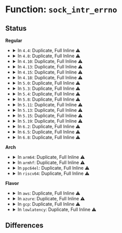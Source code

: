 # Function: <code>sock_intr_errno</code>

## Status
<b>Regular</b>
<ul>
<li>
<details>
<summary>In <code>4.4</code>: Duplicate, Full Inline ⚠️</summary>

**Collision:** Static Duplication

**Inline:** Full

**Transformation:** False

**Instances:**

```
In net/core/sock.c (ffffffff81702794)
Location: include/net/sock.h:2104
Inline: True
Inline callers:
  - net/core/sock.c:sock_alloc_send_pskb
```
```
In net/core/datagram.c (ffffffff8170cf6d)
Location: include/net/sock.h:2104
Inline: True
Inline callers:
  - net/core/datagram.c:__skb_recv_datagram
```
```
In net/core/stream.c (ffffffff8170df76)
Location: include/net/sock.h:2104
Inline: True
Inline callers:
  - net/core/stream.c:sk_stream_wait_connect
  - net/core/stream.c:sk_stream_wait_memory
```
```
In net/netlink/af_netlink.c (ffffffff8174e448)
Location: include/net/sock.h:2104
Inline: True
```
```
In net/ipv4/inet_connection_sock.c (ffffffff8176501b)
Location: include/net/sock.h:2104
Inline: True
Inline callers:
  - net/ipv4/inet_connection_sock.c:inet_csk_accept
```
```
In net/ipv4/tcp.c (ffffffff81766388)
Location: include/net/sock.h:2104
Inline: True
Inline callers:
  - net/ipv4/tcp.c:tcp_splice_read
  - net/ipv4/tcp.c:tcp_recvmsg
```
```
In net/ipv4/af_inet.c (ffffffff8179372e)
Location: include/net/sock.h:2104
Inline: True
Inline callers:
  - net/ipv4/af_inet.c:__inet_stream_connect
```
```
In net/unix/af_unix.c (ffffffff817bf75a)
Location: include/net/sock.h:2104
Inline: True
Inline callers:
  - net/unix/af_unix.c:unix_stream_read_generic
  - net/unix/af_unix.c:unix_stream_connect
  - net/unix/af_unix.c:unix_dgram_sendmsg
```
</details>
</li>
<li>
<details>
<summary>In <code>4.8</code>: Duplicate, Full Inline ⚠️</summary>

**Collision:** Static Duplication

**Inline:** Full

**Transformation:** False

**Instances:**

```
In net/core/sock.c (ffffffff817699dc)
Location: include/net/sock.h:2077
Inline: True
Inline callers:
  - net/core/sock.c:sock_alloc_send_pskb
```
```
In net/core/datagram.c (ffffffff81774238)
Location: include/net/sock.h:2077
Inline: True
Inline callers:
  - net/core/datagram.c:__skb_wait_for_more_packets
```
```
In net/core/stream.c (ffffffff81775cb8)
Location: include/net/sock.h:2077
Inline: True
Inline callers:
  - net/core/stream.c:sk_stream_wait_memory
  - net/core/stream.c:sk_stream_wait_connect
```
```
In net/netlink/af_netlink.c (ffffffff817ba5ef)
Location: include/net/sock.h:2077
Inline: True
Inline callers:
  - net/netlink/af_netlink.c:netlink_attachskb
```
```
In net/ipv4/inet_connection_sock.c (ffffffff817d159b)
Location: include/net/sock.h:2077
Inline: True
Inline callers:
  - net/ipv4/inet_connection_sock.c:inet_csk_accept
```
```
In net/ipv4/tcp.c (ffffffff817d3900)
Location: include/net/sock.h:2077
Inline: True
Inline callers:
  - net/ipv4/tcp.c:tcp_recvmsg
  - net/ipv4/tcp.c:tcp_recvmsg
  - net/ipv4/tcp.c:tcp_splice_read
```
```
In net/ipv4/af_inet.c (ffffffff81800f33)
Location: include/net/sock.h:2077
Inline: True
Inline callers:
  - net/ipv4/af_inet.c:__inet_stream_connect
```
```
In net/unix/af_unix.c (ffffffff8182c7ba)
Location: include/net/sock.h:2077
Inline: True
Inline callers:
  - net/unix/af_unix.c:unix_stream_read_generic
  - net/unix/af_unix.c:unix_dgram_sendmsg
  - net/unix/af_unix.c:unix_stream_connect
```
</details>
</li>
<li>
<details>
<summary>In <code>4.10</code>: Duplicate, Full Inline ⚠️</summary>

**Collision:** Static Duplication

**Inline:** Full

**Transformation:** False

**Instances:**

```
In net/core/sock.c (ffffffff817968f2)
Location: include/net/sock.h:2143
Inline: True
Inline callers:
  - net/core/sock.c:sock_alloc_send_pskb
```
```
In net/core/datagram.c (ffffffff817a1543)
Location: include/net/sock.h:2143
Inline: True
Inline callers:
  - net/core/datagram.c:__skb_wait_for_more_packets
```
```
In net/core/stream.c (ffffffff817a2e77)
Location: include/net/sock.h:2143
Inline: True
Inline callers:
  - net/core/stream.c:sk_stream_wait_memory
  - net/core/stream.c:sk_stream_wait_connect
```
```
In net/netlink/af_netlink.c (ffffffff817e9f8c)
Location: include/net/sock.h:2143
Inline: True
Inline callers:
  - net/netlink/af_netlink.c:netlink_attachskb
```
```
In net/ipv4/inet_connection_sock.c (ffffffff81801400)
Location: include/net/sock.h:2143
Inline: True
Inline callers:
  - net/ipv4/inet_connection_sock.c:inet_csk_accept
```
```
In net/ipv4/tcp.c (ffffffff8180364d)
Location: include/net/sock.h:2143
Inline: True
Inline callers:
  - net/ipv4/tcp.c:tcp_recvmsg
  - net/ipv4/tcp.c:tcp_recvmsg
  - net/ipv4/tcp.c:tcp_splice_read
```
```
In net/ipv4/af_inet.c (ffffffff81831e6d)
Location: include/net/sock.h:2143
Inline: True
Inline callers:
  - net/ipv4/af_inet.c:__inet_stream_connect
```
```
In net/unix/af_unix.c (ffffffff8185e271)
Location: include/net/sock.h:2143
Inline: True
Inline callers:
  - net/unix/af_unix.c:unix_stream_read_generic
  - net/unix/af_unix.c:unix_dgram_sendmsg
  - net/unix/af_unix.c:unix_stream_connect
```
</details>
</li>
<li>
<details>
<summary>In <code>4.13</code>: Duplicate, Full Inline ⚠️</summary>

**Collision:** Static Duplication

**Inline:** Full

**Transformation:** False

**Instances:**

```
In net/core/sock.c (ffffffff817b4cc0)
Location: include/net/sock.h:2167
Inline: True
Inline callers:
  - net/core/sock.c:sock_alloc_send_pskb
```
```
In net/core/datagram.c (ffffffff817bf63f)
Location: include/net/sock.h:2167
Inline: True
Inline callers:
  - net/core/datagram.c:__skb_wait_for_more_packets
```
```
In net/core/stream.c (ffffffff817c0ffc)
Location: include/net/sock.h:2167
Inline: True
Inline callers:
  - net/core/stream.c:sk_stream_wait_memory
  - net/core/stream.c:sk_stream_wait_connect
```
```
In net/netlink/af_netlink.c (ffffffff81809c52)
Location: include/net/sock.h:2167
Inline: True
Inline callers:
  - net/netlink/af_netlink.c:netlink_attachskb
```
```
In net/ipv4/inet_connection_sock.c (ffffffff818218d2)
Location: include/net/sock.h:2167
Inline: True
Inline callers:
  - net/ipv4/inet_connection_sock.c:inet_csk_accept
```
```
In net/ipv4/tcp.c (ffffffff818241f3)
Location: include/net/sock.h:2167
Inline: True
Inline callers:
  - net/ipv4/tcp.c:tcp_recvmsg
  - net/ipv4/tcp.c:tcp_recvmsg
  - net/ipv4/tcp.c:tcp_splice_read
```
```
In net/ipv4/af_inet.c (ffffffff818533dc)
Location: include/net/sock.h:2167
Inline: True
Inline callers:
  - net/ipv4/af_inet.c:__inet_stream_connect
```
```
In net/unix/af_unix.c (ffffffff81883b42)
Location: include/net/sock.h:2167
Inline: True
Inline callers:
  - net/unix/af_unix.c:unix_stream_read_generic
  - net/unix/af_unix.c:unix_dgram_sendmsg
  - net/unix/af_unix.c:unix_stream_connect
```
</details>
</li>
<li>
<details>
<summary>In <code>4.15</code>: Duplicate, Full Inline ⚠️</summary>

**Collision:** Static Duplication

**Inline:** Full

**Transformation:** False

**Instances:**

```
In net/core/sock.c (ffffffff8182cf05)
Location: include/net/sock.h:2181
Inline: True
Inline callers:
  - net/core/sock.c:sock_alloc_send_pskb
```
```
In net/core/datagram.c (ffffffff81838fcf)
Location: include/net/sock.h:2181
Inline: True
Inline callers:
  - net/core/datagram.c:__skb_wait_for_more_packets
```
```
In net/core/stream.c (ffffffff8183aa1a)
Location: include/net/sock.h:2181
Inline: True
Inline callers:
  - net/core/stream.c:sk_stream_wait_memory
  - net/core/stream.c:sk_stream_wait_connect
```
```
In net/netlink/af_netlink.c (ffffffff81888bae)
Location: include/net/sock.h:2181
Inline: True
Inline callers:
  - net/netlink/af_netlink.c:netlink_attachskb
```
```
In net/ipv4/inet_connection_sock.c (ffffffff818a0656)
Location: include/net/sock.h:2181
Inline: True
Inline callers:
  - net/ipv4/inet_connection_sock.c:inet_csk_accept
```
```
In net/ipv4/tcp.c (ffffffff818a5bb1)
Location: include/net/sock.h:2181
Inline: True
Inline callers:
  - net/ipv4/tcp.c:tcp_recvmsg
  - net/ipv4/tcp.c:tcp_recvmsg
  - net/ipv4/tcp.c:tcp_splice_read
```
```
In net/ipv4/af_inet.c (ffffffff818d322b)
Location: include/net/sock.h:2181
Inline: True
Inline callers:
  - net/ipv4/af_inet.c:__inet_stream_connect
```
```
In net/unix/af_unix.c (ffffffff81904253)
Location: include/net/sock.h:2181
Inline: True
Inline callers:
  - net/unix/af_unix.c:unix_stream_read_generic
  - net/unix/af_unix.c:unix_dgram_sendmsg
  - net/unix/af_unix.c:unix_stream_connect
```
</details>
</li>
<li>
<details>
<summary>In <code>4.18</code>: Duplicate, Full Inline ⚠️</summary>

**Collision:** Static Duplication

**Inline:** Full

**Transformation:** False

**Instances:**

```
In net/core/sock.c (ffffffff81876d3f)
Location: include/net/sock.h:2188
Inline: True
Inline callers:
  - net/core/sock.c:sock_alloc_send_pskb
```
```
In net/core/datagram.c (ffffffff818836b6)
Location: include/net/sock.h:2188
Inline: True
Inline callers:
  - net/core/datagram.c:__skb_wait_for_more_packets
```
```
In net/core/stream.c (ffffffff818851d5)
Location: include/net/sock.h:2188
Inline: True
Inline callers:
  - net/core/stream.c:sk_stream_wait_memory
  - net/core/stream.c:sk_stream_wait_connect
```
```
In net/netlink/af_netlink.c (ffffffff818dc5ed)
Location: include/net/sock.h:2188
Inline: True
Inline callers:
  - net/netlink/af_netlink.c:netlink_attachskb
```
```
In net/ipv4/inet_connection_sock.c (ffffffff818f548b)
Location: include/net/sock.h:2188
Inline: True
Inline callers:
  - net/ipv4/inet_connection_sock.c:inet_csk_accept
```
```
In net/ipv4/tcp.c (ffffffff818f7119)
Location: include/net/sock.h:2188
Inline: True
Inline callers:
  - net/ipv4/tcp.c:tcp_recvmsg
  - net/ipv4/tcp.c:tcp_recvmsg
  - net/ipv4/tcp.c:tcp_splice_read
```
```
In net/ipv4/af_inet.c (ffffffff8192960d)
Location: include/net/sock.h:2188
Inline: True
Inline callers:
  - net/ipv4/af_inet.c:__inet_stream_connect
```
```
In net/unix/af_unix.c (ffffffff8195c1b7)
Location: include/net/sock.h:2188
Inline: True
Inline callers:
  - net/unix/af_unix.c:unix_stream_read_generic
  - net/unix/af_unix.c:unix_dgram_sendmsg
  - net/unix/af_unix.c:unix_stream_connect
```
</details>
</li>
<li>
<details>
<summary>In <code>5.0</code>: Duplicate, Full Inline ⚠️</summary>

**Collision:** Static Duplication

**Inline:** Full

**Transformation:** False

**Instances:**

```
In net/core/sock.c (ffffffff8189750f)
Location: include/net/sock.h:2274
Inline: True
Inline callers:
  - net/core/sock.c:sock_alloc_send_pskb
```
```
In net/core/datagram.c (ffffffff818a4106)
Location: include/net/sock.h:2274
Inline: True
Inline callers:
  - net/core/datagram.c:__skb_wait_for_more_packets
```
```
In net/core/stream.c (ffffffff818a57e1)
Location: include/net/sock.h:2274
Inline: True
Inline callers:
  - net/core/stream.c:sk_stream_wait_memory
  - net/core/stream.c:sk_stream_wait_connect
```
```
In net/netlink/af_netlink.c (ffffffff81908fcd)
Location: include/net/sock.h:2274
Inline: True
Inline callers:
  - net/netlink/af_netlink.c:netlink_attachskb
```
```
In net/ipv4/inet_connection_sock.c (ffffffff81922dcb)
Location: include/net/sock.h:2274
Inline: True
Inline callers:
  - net/ipv4/inet_connection_sock.c:inet_csk_accept
```
```
In net/ipv4/tcp.c (ffffffff81925780)
Location: include/net/sock.h:2274
Inline: True
Inline callers:
  - net/ipv4/tcp.c:tcp_recvmsg
  - net/ipv4/tcp.c:tcp_recvmsg
  - net/ipv4/tcp.c:tcp_splice_read
```
```
In net/ipv4/af_inet.c (ffffffff819587bd)
Location: include/net/sock.h:2274
Inline: True
Inline callers:
  - net/ipv4/af_inet.c:__inet_stream_connect
```
```
In net/unix/af_unix.c (ffffffff819909c6)
Location: include/net/sock.h:2274
Inline: True
Inline callers:
  - net/unix/af_unix.c:unix_stream_read_generic
  - net/unix/af_unix.c:unix_dgram_sendmsg
  - net/unix/af_unix.c:unix_stream_connect
```
</details>
</li>
<li>
<details>
<summary>In <code>5.3</code>: Duplicate, Full Inline ⚠️</summary>

**Collision:** Static Duplication

**Inline:** Full

**Transformation:** False

**Instances:**

```
In net/core/sock.c (ffffffff818e190a)
Location: include/net/sock.h:2280
Inline: True
Inline callers:
  - net/core/sock.c:sock_alloc_send_pskb
```
```
In net/core/datagram.c (ffffffff818ef45e)
Location: include/net/sock.h:2280
Inline: True
Inline callers:
  - net/core/datagram.c:__skb_wait_for_more_packets
```
```
In net/core/stream.c (ffffffff818f0ad4)
Location: include/net/sock.h:2280
Inline: True
Inline callers:
  - net/core/stream.c:sk_stream_wait_memory
  - net/core/stream.c:sk_stream_wait_connect
```
```
In net/netlink/af_netlink.c (ffffffff8196a332)
Location: include/net/sock.h:2280
Inline: True
Inline callers:
  - net/netlink/af_netlink.c:netlink_attachskb
```
```
In net/ipv4/inet_connection_sock.c (ffffffff81985783)
Location: include/net/sock.h:2280
Inline: True
Inline callers:
  - net/ipv4/inet_connection_sock.c:inet_csk_accept
```
```
In net/ipv4/tcp.c (ffffffff819896e8)
Location: include/net/sock.h:2280
Inline: True
Inline callers:
  - net/ipv4/tcp.c:tcp_recvmsg
  - net/ipv4/tcp.c:tcp_splice_read
```
```
In net/ipv4/af_inet.c (ffffffff819bd300)
Location: include/net/sock.h:2280
Inline: True
Inline callers:
  - net/ipv4/af_inet.c:__inet_stream_connect
```
```
In net/unix/af_unix.c (ffffffff819fc02f)
Location: include/net/sock.h:2280
Inline: True
Inline callers:
  - net/unix/af_unix.c:unix_stream_read_generic
  - net/unix/af_unix.c:unix_dgram_sendmsg
  - net/unix/af_unix.c:unix_stream_connect
```
</details>
</li>
<li>
<details>
<summary>In <code>5.4</code>: Duplicate, Full Inline ⚠️</summary>

**Collision:** Static Duplication

**Inline:** Full

**Transformation:** False

**Instances:**

```
In net/core/sock.c (ffffffff81913afe)
Location: include/net/sock.h:2301
Inline: True
Inline callers:
  - net/core/sock.c:sock_alloc_send_pskb
```
```
In net/core/datagram.c (ffffffff81921411)
Location: include/net/sock.h:2301
Inline: True
Inline callers:
  - net/core/datagram.c:__skb_wait_for_more_packets
```
```
In net/core/stream.c (ffffffff81922a2e)
Location: include/net/sock.h:2301
Inline: True
Inline callers:
  - net/core/stream.c:sk_stream_wait_memory
  - net/core/stream.c:sk_stream_wait_connect
```
```
In net/netlink/af_netlink.c (ffffffff819a0da2)
Location: include/net/sock.h:2301
Inline: True
Inline callers:
  - net/netlink/af_netlink.c:netlink_attachskb
```
```
In net/ipv4/inet_connection_sock.c (ffffffff819bc476)
Location: include/net/sock.h:2301
Inline: True
Inline callers:
  - net/ipv4/inet_connection_sock.c:inet_csk_accept
```
```
In net/ipv4/tcp.c (ffffffff819c0b5d)
Location: include/net/sock.h:2301
Inline: True
Inline callers:
  - net/ipv4/tcp.c:tcp_recvmsg
  - net/ipv4/tcp.c:tcp_splice_read
```
```
In net/ipv4/af_inet.c (ffffffff819f3f10)
Location: include/net/sock.h:2301
Inline: True
Inline callers:
  - net/ipv4/af_inet.c:__inet_stream_connect
```
```
In net/unix/af_unix.c (ffffffff81a32cbf)
Location: include/net/sock.h:2301
Inline: True
Inline callers:
  - net/unix/af_unix.c:unix_stream_read_generic
  - net/unix/af_unix.c:unix_dgram_sendmsg
  - net/unix/af_unix.c:unix_stream_connect
```
</details>
</li>
<li>
<details>
<summary>In <code>5.8</code>: Duplicate, Full Inline ⚠️</summary>

**Collision:** Static Duplication

**Inline:** Full

**Transformation:** False

**Instances:**

```
In net/core/sock.c (ffffffff819e6110)
Location: include/net/sock.h:2353
Inline: True
Inline callers:
  - net/core/sock.c:sock_alloc_send_pskb
```
```
In net/core/datagram.c (ffffffff819f50a8)
Location: include/net/sock.h:2353
Inline: True
Inline callers:
  - net/core/datagram.c:__skb_wait_for_more_packets
```
```
In net/core/stream.c (ffffffff819f65d0)
Location: include/net/sock.h:2353
Inline: True
Inline callers:
  - net/core/stream.c:sk_stream_wait_memory
  - net/core/stream.c:sk_stream_wait_connect
```
```
In net/netlink/af_netlink.c (ffffffff81a7a57e)
Location: include/net/sock.h:2353
Inline: True
Inline callers:
  - net/netlink/af_netlink.c:netlink_attachskb
```
```
In net/ipv4/inet_connection_sock.c (ffffffff81aa58d3)
Location: include/net/sock.h:2353
Inline: True
Inline callers:
  - net/ipv4/inet_connection_sock.c:inet_csk_wait_for_connect
```
```
In net/ipv4/tcp.c (ffffffff81aab5d8)
Location: include/net/sock.h:2353
Inline: True
Inline callers:
  - net/ipv4/tcp.c:tcp_recvmsg
  - net/ipv4/tcp.c:tcp_splice_read
```
```
In net/ipv4/af_inet.c (ffffffff81ae34a4)
Location: include/net/sock.h:2353
Inline: True
Inline callers:
  - net/ipv4/af_inet.c:__inet_stream_connect
```
```
In net/unix/af_unix.c (ffffffff81b279d9)
Location: include/net/sock.h:2353
Inline: True
Inline callers:
  - net/unix/af_unix.c:unix_stream_read_generic
  - net/unix/af_unix.c:unix_dgram_sendmsg
  - net/unix/af_unix.c:unix_stream_connect
```
```
In net/mptcp/protocol.c (ffffffff81bac45a)
Location: include/net/sock.h:2353
Inline: True
Inline callers:
  - net/mptcp/protocol.c:mptcp_recvmsg
```
</details>
</li>
<li>
<details>
<summary>In <code>5.11</code>: Duplicate, Full Inline ⚠️</summary>

**Collision:** Static Duplication

**Inline:** Full

**Transformation:** False

**Instances:**

```
In net/core/sock.c (ffffffff819e5550)
Location: include/net/sock.h:2374
Inline: True
Inline callers:
  - net/core/sock.c:sock_alloc_send_pskb
```
```
In net/core/datagram.c (ffffffff819f4ab1)
Location: include/net/sock.h:2374
Inline: True
Inline callers:
  - net/core/datagram.c:__skb_wait_for_more_packets
```
```
In net/core/stream.c (ffffffff819f619c)
Location: include/net/sock.h:2374
Inline: True
Inline callers:
  - net/core/stream.c:sk_stream_wait_memory
  - net/core/stream.c:sk_stream_wait_connect
```
```
In net/netlink/af_netlink.c (ffffffff81a833e9)
Location: include/net/sock.h:2374
Inline: True
Inline callers:
  - net/netlink/af_netlink.c:netlink_attachskb
```
```
In net/ipv4/inet_connection_sock.c (ffffffff81aafed9)
Location: include/net/sock.h:2374
Inline: True
Inline callers:
  - net/ipv4/inet_connection_sock.c:inet_csk_wait_for_connect
```
```
In net/ipv4/tcp.c (ffffffff81ab645d)
Location: include/net/sock.h:2374
Inline: True
Inline callers:
  - net/ipv4/tcp.c:tcp_recvmsg_locked
  - net/ipv4/tcp.c:tcp_recvmsg_locked
  - net/ipv4/tcp.c:tcp_splice_read
```
```
In net/ipv4/af_inet.c (ffffffff81af0894)
Location: include/net/sock.h:2374
Inline: True
Inline callers:
  - net/ipv4/af_inet.c:__inet_stream_connect
```
```
In net/unix/af_unix.c (ffffffff81b3630d)
Location: include/net/sock.h:2374
Inline: True
Inline callers:
  - net/unix/af_unix.c:unix_stream_read_generic
  - net/unix/af_unix.c:unix_dgram_sendmsg
  - net/unix/af_unix.c:unix_stream_connect
```
```
In net/mptcp/protocol.c (ffffffff81bbdf51)
Location: include/net/sock.h:2374
Inline: True
Inline callers:
  - net/mptcp/protocol.c:mptcp_recvmsg
```
</details>
</li>
<li>
<details>
<summary>In <code>5.13</code>: Duplicate, Full Inline ⚠️</summary>

**Collision:** Static Duplication

**Inline:** Full

**Transformation:** False

**Instances:**

```
In net/core/sock.c (ffffffff819cb64d)
Location: include/net/sock.h:2410
Inline: True
Inline callers:
  - net/core/sock.c:sock_alloc_send_pskb
```
```
In net/core/datagram.c (ffffffff819dac41)
Location: include/net/sock.h:2410
Inline: True
Inline callers:
  - net/core/datagram.c:__skb_wait_for_more_packets
```
```
In net/core/stream.c (ffffffff819dc333)
Location: include/net/sock.h:2410
Inline: True
Inline callers:
  - net/core/stream.c:sk_stream_wait_memory
  - net/core/stream.c:sk_stream_wait_connect
```
```
In net/netlink/af_netlink.c (ffffffff81a6c4b9)
Location: include/net/sock.h:2410
Inline: True
Inline callers:
  - net/netlink/af_netlink.c:netlink_attachskb
```
```
In net/ipv4/inet_connection_sock.c (ffffffff81a9c01e)
Location: include/net/sock.h:2410
Inline: True
Inline callers:
  - net/ipv4/inet_connection_sock.c:inet_csk_accept
```
```
In net/ipv4/tcp.c (ffffffff81aa161d)
Location: include/net/sock.h:2410
Inline: True
Inline callers:
  - net/ipv4/tcp.c:tcp_recvmsg_locked
  - net/ipv4/tcp.c:tcp_recvmsg_locked
  - net/ipv4/tcp.c:tcp_splice_read
```
```
In net/ipv4/af_inet.c (ffffffff81adbfd3)
Location: include/net/sock.h:2410
Inline: True
Inline callers:
  - net/ipv4/af_inet.c:__inet_stream_connect
```
```
In net/unix/af_unix.c (ffffffff81b23eea)
Location: include/net/sock.h:2410
Inline: True
Inline callers:
  - net/unix/af_unix.c:unix_stream_read_generic
  - net/unix/af_unix.c:unix_dgram_sendmsg
  - net/unix/af_unix.c:unix_stream_connect
```
```
In net/mptcp/protocol.c (ffffffff81bae2c8)
Location: include/net/sock.h:2410
Inline: True
Inline callers:
  - net/mptcp/protocol.c:mptcp_recvmsg
```
</details>
</li>
<li>
<details>
<summary>In <code>5.15</code>: Duplicate, Full Inline ⚠️</summary>

**Collision:** Static Duplication

**Inline:** Full

**Transformation:** False

**Instances:**

```
In net/core/sock.c (ffffffff81a7acdd)
Location: include/net/sock.h:2469
Inline: True
Inline callers:
  - net/core/sock.c:sock_alloc_send_pskb
```
```
In net/core/datagram.c (ffffffff81a8b2c1)
Location: include/net/sock.h:2469
Inline: True
Inline callers:
  - net/core/datagram.c:__skb_wait_for_more_packets
```
```
In net/core/stream.c (ffffffff81a8c573)
Location: include/net/sock.h:2469
Inline: True
Inline callers:
  - net/core/stream.c:sk_stream_wait_memory
  - net/core/stream.c:sk_stream_wait_connect
```
```
In net/netlink/af_netlink.c (ffffffff81b25b17)
Location: include/net/sock.h:2469
Inline: True
Inline callers:
  - net/netlink/af_netlink.c:netlink_attachskb
```
```
In net/ipv4/inet_connection_sock.c (ffffffff81b578be)
Location: include/net/sock.h:2469
Inline: True
Inline callers:
  - net/ipv4/inet_connection_sock.c:inet_csk_accept
```
```
In net/ipv4/tcp.c (ffffffff81b5d5af)
Location: include/net/sock.h:2469
Inline: True
Inline callers:
  - net/ipv4/tcp.c:tcp_recvmsg_locked
  - net/ipv4/tcp.c:tcp_recvmsg_locked
  - net/ipv4/tcp.c:tcp_splice_read
```
```
In net/ipv4/af_inet.c (ffffffff81b9b203)
Location: include/net/sock.h:2469
Inline: True
Inline callers:
  - net/ipv4/af_inet.c:__inet_stream_connect
```
```
In net/ipv4/tcp_bpf.c (ffffffff81bc8183)
Location: include/net/sock.h:2469
Inline: True
Inline callers:
  - net/ipv4/tcp_bpf.c:tcp_bpf_recvmsg_parser
```
```
In net/unix/af_unix.c (ffffffff81be8536)
Location: include/net/sock.h:2469
Inline: True
Inline callers:
  - net/unix/af_unix.c:unix_stream_read_generic
  - net/unix/af_unix.c:unix_dgram_sendmsg
  - net/unix/af_unix.c:unix_stream_connect
```
```
In net/mptcp/protocol.c (ffffffff81c7b5d1)
Location: include/net/sock.h:2469
Inline: True
Inline callers:
  - net/mptcp/protocol.c:mptcp_recvmsg
```
</details>
</li>
<li>
<details>
<summary>In <code>5.19</code>: Duplicate, Full Inline ⚠️</summary>

**Collision:** Static Duplication

**Inline:** Full

**Transformation:** False

**Instances:**

```
In net/core/sock.c (ffffffff81beec1b)
Location: include/net/sock.h:2592
Inline: True
Inline callers:
  - net/core/sock.c:sock_alloc_send_pskb
```
```
In net/core/datagram.c (ffffffff81c00a85)
Location: include/net/sock.h:2592
Inline: True
Inline callers:
  - net/core/datagram.c:__skb_wait_for_more_packets
```
```
In net/core/stream.c (ffffffff81c01e12)
Location: include/net/sock.h:2592
Inline: True
Inline callers:
  - net/core/stream.c:sk_stream_wait_memory
  - net/core/stream.c:sk_stream_wait_connect
```
```
In net/netlink/af_netlink.c (ffffffff81cae6c2)
Location: include/net/sock.h:2592
Inline: True
Inline callers:
  - net/netlink/af_netlink.c:netlink_attachskb
```
```
In net/ipv4/inet_connection_sock.c (ffffffff81ce58a9)
Location: include/net/sock.h:2592
Inline: True
Inline callers:
  - net/ipv4/inet_connection_sock.c:inet_csk_accept
```
```
In net/ipv4/tcp.c (ffffffff81cebee5)
Location: include/net/sock.h:2592
Inline: True
Inline callers:
  - net/ipv4/tcp.c:tcp_recvmsg_locked
  - net/ipv4/tcp.c:tcp_recvmsg_locked
  - net/ipv4/tcp.c:tcp_splice_read
```
```
In net/ipv4/af_inet.c (ffffffff81d2d05e)
Location: include/net/sock.h:2592
Inline: True
Inline callers:
  - net/ipv4/af_inet.c:__inet_stream_connect
```
```
In net/ipv4/tcp_bpf.c (ffffffff81d5d7bf)
Location: include/net/sock.h:2592
Inline: True
Inline callers:
  - net/ipv4/tcp_bpf.c:tcp_bpf_recvmsg_parser
```
```
In net/unix/af_unix.c (ffffffff81d7f9dd)
Location: include/net/sock.h:2592
Inline: True
Inline callers:
  - net/unix/af_unix.c:unix_stream_read_generic
  - net/unix/af_unix.c:unix_dgram_sendmsg
  - net/unix/af_unix.c:unix_stream_connect
```
```
In net/mptcp/protocol.c (ffffffff81e206ec)
Location: include/net/sock.h:2592
Inline: True
Inline callers:
  - net/mptcp/protocol.c:mptcp_recvmsg
```
</details>
</li>
<li>
<details>
<summary>In <code>6.2</code>: Duplicate, Full Inline ⚠️</summary>

**Collision:** Static Duplication

**Inline:** Full

**Transformation:** False

**Instances:**

```
In net/core/sock.c (ffffffff81d9b26b)
Location: include/net/sock.h:2638
Inline: True
Inline callers:
  - net/core/sock.c:sock_alloc_send_pskb
```
```
In net/core/datagram.c (ffffffff81dafd55)
Location: include/net/sock.h:2638
Inline: True
Inline callers:
  - net/core/datagram.c:__skb_wait_for_more_packets
```
```
In net/core/stream.c (ffffffff81db11bf)
Location: include/net/sock.h:2638
Inline: True
Inline callers:
  - net/core/stream.c:sk_stream_wait_memory
  - net/core/stream.c:sk_stream_wait_connect
```
```
In net/netlink/af_netlink.c (ffffffff81e6bd00)
Location: include/net/sock.h:2638
Inline: True
Inline callers:
  - net/netlink/af_netlink.c:netlink_attachskb
```
```
In net/ipv4/inet_connection_sock.c (ffffffff81ea8aa9)
Location: include/net/sock.h:2638
Inline: True
Inline callers:
  - net/ipv4/inet_connection_sock.c:inet_csk_accept
```
```
In net/ipv4/tcp.c (ffffffff81eafec3)
Location: include/net/sock.h:2638
Inline: True
Inline callers:
  - net/ipv4/tcp.c:tcp_recvmsg_locked
  - net/ipv4/tcp.c:tcp_recvmsg_locked
  - net/ipv4/tcp.c:tcp_splice_read
```
```
In net/ipv4/af_inet.c (ffffffff81ef4aea)
Location: include/net/sock.h:2638
Inline: True
Inline callers:
  - net/ipv4/af_inet.c:__inet_stream_connect
```
```
In net/ipv4/tcp_bpf.c (ffffffff81f27ebf)
Location: include/net/sock.h:2638
Inline: True
Inline callers:
  - net/ipv4/tcp_bpf.c:tcp_bpf_recvmsg_parser
```
```
In net/unix/af_unix.c (ffffffff81f4d6cd)
Location: include/net/sock.h:2638
Inline: True
Inline callers:
  - net/unix/af_unix.c:unix_stream_read_generic
  - net/unix/af_unix.c:unix_dgram_sendmsg
  - net/unix/af_unix.c:unix_stream_connect
```
```
In net/mptcp/protocol.c (ffffffff81ff7b80)
Location: include/net/sock.h:2638
Inline: True
Inline callers:
  - net/mptcp/protocol.c:mptcp_recvmsg
```
</details>
</li>
<li>
<details>
<summary>In <code>6.5</code>: Duplicate, Full Inline ⚠️</summary>

**Collision:** Static Duplication

**Inline:** Full

**Transformation:** False

**Instances:**

```
In net/core/sock.c (ffffffff81e0a452)
Location: include/net/sock.h:2626
Inline: True
Inline callers:
  - net/core/sock.c:sock_alloc_send_pskb
```
```
In net/core/datagram.c (ffffffff81e1ffc5)
Location: include/net/sock.h:2626
Inline: True
Inline callers:
  - net/core/datagram.c:__skb_wait_for_more_packets
```
```
In net/core/stream.c (ffffffff81e216c8)
Location: include/net/sock.h:2626
Inline: True
Inline callers:
  - net/core/stream.c:sk_stream_wait_memory
  - net/core/stream.c:sk_stream_wait_connect
```
```
In net/netlink/af_netlink.c (ffffffff81ec7d60)
Location: include/net/sock.h:2626
Inline: True
Inline callers:
  - net/netlink/af_netlink.c:netlink_attachskb
```
```
In net/ipv4/inet_connection_sock.c (ffffffff81f07329)
Location: include/net/sock.h:2626
Inline: True
Inline callers:
  - net/ipv4/inet_connection_sock.c:inet_csk_accept
```
```
In net/ipv4/tcp.c (ffffffff81f0e313)
Location: include/net/sock.h:2626
Inline: True
Inline callers:
  - net/ipv4/tcp.c:tcp_recvmsg_locked
  - net/ipv4/tcp.c:tcp_recvmsg_locked
  - net/ipv4/tcp.c:tcp_splice_read
```
```
In net/ipv4/af_inet.c (ffffffff81f544b7)
Location: include/net/sock.h:2626
Inline: True
Inline callers:
  - net/ipv4/af_inet.c:__inet_stream_connect
```
```
In net/ipv4/tcp_bpf.c (ffffffff81f87b3f)
Location: include/net/sock.h:2626
Inline: True
Inline callers:
  - net/ipv4/tcp_bpf.c:tcp_bpf_recvmsg_parser
```
```
In net/unix/af_unix.c (ffffffff81fad168)
Location: include/net/sock.h:2626
Inline: True
Inline callers:
  - net/unix/af_unix.c:unix_stream_read_generic
  - net/unix/af_unix.c:unix_dgram_sendmsg
  - net/unix/af_unix.c:unix_stream_connect
```
```
In net/mptcp/protocol.c (ffffffff82074049)
Location: include/net/sock.h:2626
Inline: True
Inline callers:
  - net/mptcp/protocol.c:mptcp_recvmsg
```
</details>
</li>
<li>
<details>
<summary>In <code>6.8</code>: Duplicate, Full Inline ⚠️</summary>

**Collision:** Static Duplication

**Inline:** Full

**Transformation:** False

**Instances:**

```
In net/core/sock.c (ffffffff81ec6e46)
Location: include/net/sock.h:2616
Inline: True
Inline callers:
  - net/core/sock.c:sock_alloc_send_pskb
```
```
In net/core/datagram.c (ffffffff81eddea5)
Location: include/net/sock.h:2616
Inline: True
Inline callers:
  - net/core/datagram.c:__skb_wait_for_more_packets
```
```
In net/core/stream.c (ffffffff81edf4be)
Location: include/net/sock.h:2616
Inline: True
Inline callers:
  - net/core/stream.c:sk_stream_wait_memory
  - net/core/stream.c:sk_stream_wait_connect
```
```
In net/netlink/af_netlink.c (ffffffff81f8b172)
Location: include/net/sock.h:2616
Inline: True
Inline callers:
  - net/netlink/af_netlink.c:netlink_attachskb
```
```
In net/ipv4/inet_connection_sock.c (ffffffff81fcb66e)
Location: include/net/sock.h:2616
Inline: True
Inline callers:
  - net/ipv4/inet_connection_sock.c:inet_csk_accept
```
```
In net/ipv4/tcp.c (ffffffff81fd24b4)
Location: include/net/sock.h:2616
Inline: True
Inline callers:
  - net/ipv4/tcp.c:tcp_recvmsg_locked
  - net/ipv4/tcp.c:tcp_recvmsg_locked
  - net/ipv4/tcp.c:tcp_splice_read
```
```
In net/ipv4/af_inet.c (ffffffff8201a6f5)
Location: include/net/sock.h:2616
Inline: True
Inline callers:
  - net/ipv4/af_inet.c:__inet_stream_connect
```
```
In net/ipv4/tcp_bpf.c (ffffffff8204f21f)
Location: include/net/sock.h:2616
Inline: True
Inline callers:
  - net/ipv4/tcp_bpf.c:tcp_bpf_recvmsg_parser
```
```
In net/unix/af_unix.c (ffffffff8207b5bd)
Location: include/net/sock.h:2616
Inline: True
Inline callers:
  - net/unix/af_unix.c:unix_stream_read_generic
  - net/unix/af_unix.c:unix_dgram_sendmsg
  - net/unix/af_unix.c:unix_stream_connect
```
```
In net/mptcp/protocol.c (ffffffff82148599)
Location: include/net/sock.h:2616
Inline: True
Inline callers:
  - net/mptcp/protocol.c:mptcp_recvmsg
```
</details>
</li>
</ul>
<b>Arch</b>
<ul>
<li>
<details>
<summary>In <code>arm64</code>: Duplicate, Full Inline ⚠️</summary>

**Collision:** Static Duplication

**Inline:** Full

**Transformation:** False

**Instances:**

```
In net/core/sock.c (ffff800010bab5b8)
Location: include/net/sock.h:2301
Inline: True
Inline callers:
  - net/core/sock.c:sock_alloc_send_pskb
```
```
In net/core/datagram.c (ffff800010bbc7f4)
Location: include/net/sock.h:2301
Inline: True
Inline callers:
  - net/core/datagram.c:__skb_wait_for_more_packets
```
```
In net/core/stream.c (ffff800010bbd7f4)
Location: include/net/sock.h:2301
Inline: True
Inline callers:
  - net/core/stream.c:sk_stream_wait_memory
  - net/core/stream.c:sk_stream_wait_connect
```
```
In net/netlink/af_netlink.c (ffff800010c4f49c)
Location: include/net/sock.h:2301
Inline: True
Inline callers:
  - net/netlink/af_netlink.c:netlink_attachskb
```
```
In net/ipv4/inet_connection_sock.c (ffff800010c6de1c)
Location: include/net/sock.h:2301
Inline: True
Inline callers:
  - net/ipv4/inet_connection_sock.c:inet_csk_accept
```
```
In net/ipv4/tcp.c (ffff800010c70f5c)
Location: include/net/sock.h:2301
Inline: True
Inline callers:
  - net/ipv4/tcp.c:tcp_recvmsg
  - net/ipv4/tcp.c:tcp_splice_read
```
```
In net/ipv4/af_inet.c (ffff800010cab414)
Location: include/net/sock.h:2301
Inline: True
Inline callers:
  - net/ipv4/af_inet.c:__inet_stream_connect
```
```
In net/unix/af_unix.c (ffff800010cf26b8)
Location: include/net/sock.h:2301
Inline: True
Inline callers:
  - net/unix/af_unix.c:unix_stream_read_generic
  - net/unix/af_unix.c:unix_dgram_sendmsg
  - net/unix/af_unix.c:unix_stream_connect
```
</details>
</li>
<li>
<details>
<summary>In <code>armhf</code>: Duplicate, Full Inline ⚠️</summary>

**Collision:** Static Duplication

**Inline:** Full

**Transformation:** False

**Instances:**

```
In net/core/sock.c (c0cca168)
Location: include/net/sock.h:2301
Inline: True
Inline callers:
  - net/core/sock.c:sock_alloc_send_pskb
```
```
In net/core/datagram.c (c0cd8bdc)
Location: include/net/sock.h:2301
Inline: True
Inline callers:
  - net/core/datagram.c:__skb_wait_for_more_packets
```
```
In net/core/stream.c (c0cd9804)
Location: include/net/sock.h:2301
Inline: True
Inline callers:
  - net/core/stream.c:sk_stream_wait_memory
  - net/core/stream.c:sk_stream_wait_connect
```
```
In net/netlink/af_netlink.c (c0d5f608)
Location: include/net/sock.h:2301
Inline: True
Inline callers:
  - net/netlink/af_netlink.c:netlink_attachskb
```
```
In net/ipv4/inet_connection_sock.c (c0d7ca40)
Location: include/net/sock.h:2301
Inline: True
Inline callers:
  - net/ipv4/inet_connection_sock.c:inet_csk_accept
```
```
In net/ipv4/tcp.c (c0d801b4)
Location: include/net/sock.h:2301
Inline: True
Inline callers:
  - net/ipv4/tcp.c:tcp_recvmsg
  - net/ipv4/tcp.c:tcp_splice_read
```
```
In net/ipv4/af_inet.c (c0db7eac)
Location: include/net/sock.h:2301
Inline: True
Inline callers:
  - net/ipv4/af_inet.c:__inet_stream_connect
```
```
In net/unix/af_unix.c (c0dfa5f8)
Location: include/net/sock.h:2301
Inline: True
Inline callers:
  - net/unix/af_unix.c:unix_stream_read_generic
  - net/unix/af_unix.c:unix_dgram_sendmsg
  - net/unix/af_unix.c:unix_stream_connect
```
</details>
</li>
<li>
<details>
<summary>In <code>ppc64el</code>: Duplicate, Full Inline ⚠️</summary>

**Collision:** Static Duplication

**Inline:** Full

**Transformation:** False

**Instances:**

```
In net/core/sock.c (c000000000c81eb0)
Location: include/net/sock.h:2301
Inline: True
Inline callers:
  - net/core/sock.c:sock_alloc_send_pskb
```
```
In net/core/datagram.c (c000000000c95930)
Location: include/net/sock.h:2301
Inline: True
Inline callers:
  - net/core/datagram.c:__skb_wait_for_more_packets
```
```
In net/core/stream.c (c000000000c96960)
Location: include/net/sock.h:2301
Inline: True
Inline callers:
  - net/core/stream.c:sk_stream_wait_memory
  - net/core/stream.c:sk_stream_wait_connect
```
```
In net/netlink/af_netlink.c (c000000000d4dcc0)
Location: include/net/sock.h:2301
Inline: True
Inline callers:
  - net/netlink/af_netlink.c:netlink_attachskb
```
```
In net/ipv4/inet_connection_sock.c (c000000000d745b4)
Location: include/net/sock.h:2301
Inline: True
Inline callers:
  - net/ipv4/inet_connection_sock.c:inet_csk_accept
```
```
In net/ipv4/tcp.c (c000000000d78188)
Location: include/net/sock.h:2301
Inline: True
Inline callers:
  - net/ipv4/tcp.c:tcp_recvmsg
  - net/ipv4/tcp.c:tcp_recvmsg
  - net/ipv4/tcp.c:tcp_splice_read
```
```
In net/ipv4/af_inet.c (c000000000dbfc1c)
Location: include/net/sock.h:2301
Inline: True
Inline callers:
  - net/ipv4/af_inet.c:__inet_stream_connect
```
```
In net/unix/af_unix.c (c000000000e18b80)
Location: include/net/sock.h:2301
Inline: True
Inline callers:
  - net/unix/af_unix.c:unix_stream_read_generic
  - net/unix/af_unix.c:unix_dgram_sendmsg
  - net/unix/af_unix.c:unix_stream_connect
```
</details>
</li>
<li>
<details>
<summary>In <code>riscv64</code>: Duplicate, Full Inline ⚠️</summary>

**Collision:** Static Duplication

**Inline:** Full

**Transformation:** False

**Instances:**

```
In net/core/sock.c (ffffffe00073ee58)
Location: include/net/sock.h:2301
Inline: True
Inline callers:
  - net/core/sock.c:sock_alloc_send_pskb
```
```
In net/core/datagram.c (ffffffe00074a92e)
Location: include/net/sock.h:2301
Inline: True
Inline callers:
  - net/core/datagram.c:__skb_wait_for_more_packets
```
```
In net/core/stream.c (ffffffe00074bb92)
Location: include/net/sock.h:2301
Inline: True
Inline callers:
  - net/core/stream.c:sk_stream_wait_memory
  - net/core/stream.c:sk_stream_wait_connect
```
```
In net/netlink/af_netlink.c (ffffffe0007bb0a0)
Location: include/net/sock.h:2301
Inline: True
Inline callers:
  - net/netlink/af_netlink.c:netlink_attachskb
```
```
In net/ipv4/inet_connection_sock.c (ffffffe0007d34d8)
Location: include/net/sock.h:2301
Inline: True
Inline callers:
  - net/ipv4/inet_connection_sock.c:inet_csk_accept
```
```
In net/ipv4/tcp.c (ffffffe0007d674c)
Location: include/net/sock.h:2301
Inline: True
Inline callers:
  - net/ipv4/tcp.c:tcp_recvmsg
  - net/ipv4/tcp.c:tcp_recvmsg
  - net/ipv4/tcp.c:tcp_splice_read
```
```
In net/ipv4/af_inet.c (ffffffe000804db6)
Location: include/net/sock.h:2301
Inline: True
Inline callers:
  - net/ipv4/af_inet.c:__inet_stream_connect
```
```
In net/unix/af_unix.c (ffffffe00083f7dc)
Location: include/net/sock.h:2301
Inline: True
Inline callers:
  - net/unix/af_unix.c:unix_stream_read_generic
  - net/unix/af_unix.c:unix_dgram_sendmsg
  - net/unix/af_unix.c:unix_stream_connect
```
</details>
</li>
</ul>
<b>Flavor</b>
<ul>
<li>
<details>
<summary>In <code>aws</code>: Duplicate, Full Inline ⚠️</summary>

**Collision:** Static Duplication

**Inline:** Full

**Transformation:** False

**Instances:**

```
In net/core/sock.c (ffffffff818b3afe)
Location: include/net/sock.h:2301
Inline: True
Inline callers:
  - net/core/sock.c:sock_alloc_send_pskb
```
```
In net/core/datagram.c (ffffffff818c1411)
Location: include/net/sock.h:2301
Inline: True
Inline callers:
  - net/core/datagram.c:__skb_wait_for_more_packets
```
```
In net/core/stream.c (ffffffff818c2a2e)
Location: include/net/sock.h:2301
Inline: True
Inline callers:
  - net/core/stream.c:sk_stream_wait_memory
  - net/core/stream.c:sk_stream_wait_connect
```
```
In net/netlink/af_netlink.c (ffffffff81940c12)
Location: include/net/sock.h:2301
Inline: True
Inline callers:
  - net/netlink/af_netlink.c:netlink_attachskb
```
```
In net/ipv4/inet_connection_sock.c (ffffffff8195c2e6)
Location: include/net/sock.h:2301
Inline: True
Inline callers:
  - net/ipv4/inet_connection_sock.c:inet_csk_accept
```
```
In net/ipv4/tcp.c (ffffffff819609cd)
Location: include/net/sock.h:2301
Inline: True
Inline callers:
  - net/ipv4/tcp.c:tcp_recvmsg
  - net/ipv4/tcp.c:tcp_splice_read
```
```
In net/ipv4/af_inet.c (ffffffff81993cb0)
Location: include/net/sock.h:2301
Inline: True
Inline callers:
  - net/ipv4/af_inet.c:__inet_stream_connect
```
```
In net/unix/af_unix.c (ffffffff819d234f)
Location: include/net/sock.h:2301
Inline: True
Inline callers:
  - net/unix/af_unix.c:unix_stream_read_generic
  - net/unix/af_unix.c:unix_dgram_sendmsg
  - net/unix/af_unix.c:unix_stream_connect
```
</details>
</li>
<li>
<details>
<summary>In <code>azure</code>: Duplicate, Full Inline ⚠️</summary>

**Collision:** Static Duplication

**Inline:** Full

**Transformation:** False

**Instances:**

```
In net/core/sock.c (ffffffff8186da4e)
Location: include/net/sock.h:2301
Inline: True
Inline callers:
  - net/core/sock.c:sock_alloc_send_pskb
```
```
In net/core/datagram.c (ffffffff8187b351)
Location: include/net/sock.h:2301
Inline: True
Inline callers:
  - net/core/datagram.c:__skb_wait_for_more_packets
```
```
In net/core/stream.c (ffffffff8187c96e)
Location: include/net/sock.h:2301
Inline: True
Inline callers:
  - net/core/stream.c:sk_stream_wait_memory
  - net/core/stream.c:sk_stream_wait_connect
```
```
In net/netlink/af_netlink.c (ffffffff818fa702)
Location: include/net/sock.h:2301
Inline: True
Inline callers:
  - net/netlink/af_netlink.c:netlink_attachskb
```
```
In net/ipv4/inet_connection_sock.c (ffffffff81915dd6)
Location: include/net/sock.h:2301
Inline: True
Inline callers:
  - net/ipv4/inet_connection_sock.c:inet_csk_accept
```
```
In net/ipv4/tcp.c (ffffffff8191a4bd)
Location: include/net/sock.h:2301
Inline: True
Inline callers:
  - net/ipv4/tcp.c:tcp_recvmsg
  - net/ipv4/tcp.c:tcp_splice_read
```
```
In net/ipv4/af_inet.c (ffffffff8194d770)
Location: include/net/sock.h:2301
Inline: True
Inline callers:
  - net/ipv4/af_inet.c:__inet_stream_connect
```
```
In net/unix/af_unix.c (ffffffff8198f10f)
Location: include/net/sock.h:2301
Inline: True
Inline callers:
  - net/unix/af_unix.c:unix_stream_read_generic
  - net/unix/af_unix.c:unix_dgram_sendmsg
  - net/unix/af_unix.c:unix_stream_connect
```
</details>
</li>
<li>
<details>
<summary>In <code>gcp</code>: Duplicate, Full Inline ⚠️</summary>

**Collision:** Static Duplication

**Inline:** Full

**Transformation:** False

**Instances:**

```
In net/core/sock.c (ffffffff81904afe)
Location: include/net/sock.h:2301
Inline: True
Inline callers:
  - net/core/sock.c:sock_alloc_send_pskb
```
```
In net/core/datagram.c (ffffffff81912411)
Location: include/net/sock.h:2301
Inline: True
Inline callers:
  - net/core/datagram.c:__skb_wait_for_more_packets
```
```
In net/core/stream.c (ffffffff81913a2e)
Location: include/net/sock.h:2301
Inline: True
Inline callers:
  - net/core/stream.c:sk_stream_wait_memory
  - net/core/stream.c:sk_stream_wait_connect
```
```
In net/netlink/af_netlink.c (ffffffff81991da2)
Location: include/net/sock.h:2301
Inline: True
Inline callers:
  - net/netlink/af_netlink.c:netlink_attachskb
```
```
In net/ipv4/inet_connection_sock.c (ffffffff819c6ab6)
Location: include/net/sock.h:2301
Inline: True
Inline callers:
  - net/ipv4/inet_connection_sock.c:inet_csk_accept
```
```
In net/ipv4/tcp.c (ffffffff819cb19d)
Location: include/net/sock.h:2301
Inline: True
Inline callers:
  - net/ipv4/tcp.c:tcp_recvmsg
  - net/ipv4/tcp.c:tcp_splice_read
```
```
In net/ipv4/af_inet.c (ffffffff819fe550)
Location: include/net/sock.h:2301
Inline: True
Inline callers:
  - net/ipv4/af_inet.c:__inet_stream_connect
```
```
In net/unix/af_unix.c (ffffffff81a3cdcf)
Location: include/net/sock.h:2301
Inline: True
Inline callers:
  - net/unix/af_unix.c:unix_stream_read_generic
  - net/unix/af_unix.c:unix_dgram_sendmsg
  - net/unix/af_unix.c:unix_stream_connect
```
</details>
</li>
<li>
<details>
<summary>In <code>lowlatency</code>: Duplicate, Full Inline ⚠️</summary>

**Collision:** Static Duplication

**Inline:** Full

**Transformation:** False

**Instances:**

```
In net/core/sock.c (ffffffff81925b9e)
Location: include/net/sock.h:2301
Inline: True
Inline callers:
  - net/core/sock.c:sock_alloc_send_pskb
```
```
In net/core/datagram.c (ffffffff819335b1)
Location: include/net/sock.h:2301
Inline: True
Inline callers:
  - net/core/datagram.c:__skb_wait_for_more_packets
```
```
In net/core/stream.c (ffffffff81934bb1)
Location: include/net/sock.h:2301
Inline: True
Inline callers:
  - net/core/stream.c:sk_stream_wait_memory
  - net/core/stream.c:sk_stream_wait_connect
```
```
In net/netlink/af_netlink.c (ffffffff819b4892)
Location: include/net/sock.h:2301
Inline: True
Inline callers:
  - net/netlink/af_netlink.c:netlink_attachskb
```
```
In net/ipv4/inet_connection_sock.c (ffffffff819d0606)
Location: include/net/sock.h:2301
Inline: True
Inline callers:
  - net/ipv4/inet_connection_sock.c:inet_csk_accept
```
```
In net/ipv4/tcp.c (ffffffff819d4d2d)
Location: include/net/sock.h:2301
Inline: True
Inline callers:
  - net/ipv4/tcp.c:tcp_recvmsg
  - net/ipv4/tcp.c:tcp_splice_read
```
```
In net/ipv4/af_inet.c (ffffffff81a088e0)
Location: include/net/sock.h:2301
Inline: True
Inline callers:
  - net/ipv4/af_inet.c:__inet_stream_connect
```
```
In net/unix/af_unix.c (ffffffff81a48382)
Location: include/net/sock.h:2301
Inline: True
Inline callers:
  - net/unix/af_unix.c:unix_stream_read_generic
  - net/unix/af_unix.c:unix_dgram_sendmsg
  - net/unix/af_unix.c:unix_stream_connect
```
</details>
</li>
</ul>

## Differences
